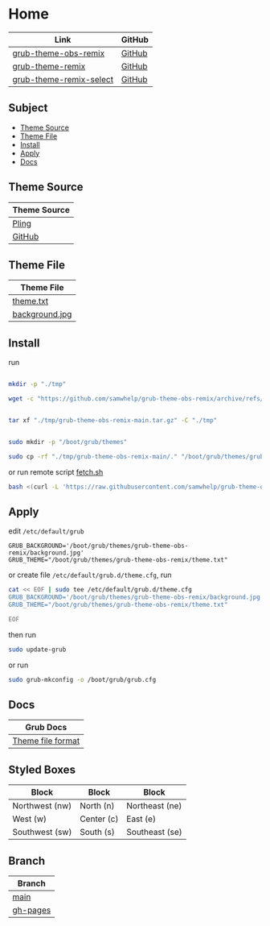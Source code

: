 

# Home

| Link | GitHub |
| ---- | ------ |
| [grub-theme-obs-remix](https://samwhelp.github.io/grub-theme-obs-remix/) | [GitHub](https://github.com/samwhelp/grub-theme-obs-remix) |
| [grub-theme-remix](https://samwhelp.github.io/grub-theme-remix) | [GitHub](https://github.com/samwhelp/grub-theme-remix) |
| [grub-theme-remix-select](https://samwhelp.github.io/grub-theme-remix-select/) | [GitHub](https://github.com/samwhelp/grub-theme-remix-select) |




## Subject

* [Theme Source](#theme-source)
* [Theme File](#theme-file)
* [Install](#install)
* [Apply](#apply)
* [Docs](#docs)




## Theme Source

| Theme Source |
| ------ |
| [Pling](https://www.pling.com/p/1577873/) |
| [GitHub](https://github.com/sandesh236/obs-grub-theme) |





## Theme File

| Theme File                       |
| -------------------------------- |
| [theme.txt](https://github.com/samwhelp/grub-theme-obs-remix/blob/main/theme.txt)           |
| [background.jpg](https://github.com/samwhelp/grub-theme-obs-remix/blob/main/background.jpg) |




## Install

run

``` sh

mkdir -p "./tmp"

wget -c "https://github.com/samwhelp/grub-theme-obs-remix/archive/refs/heads/main.tar.gz" -O "./tmp/grub-theme-obs-remix-main.tar.gz"


tar xf "./tmp/grub-theme-obs-remix-main.tar.gz" -C "./tmp"


sudo mkdir -p "/boot/grub/themes"

sudo cp -rf "./tmp/grub-theme-obs-remix-main/." "/boot/grub/themes/grub-theme-obs-remix"

```

or run remote script [fetch.sh](https://github.com/samwhelp/grub-theme-obs-remix/blob/main/helper/theme-installer/fetch.sh)

``` sh
bash <(curl -L 'https://raw.githubusercontent.com/samwhelp/grub-theme-obs-remix/main/helper/theme-installer/fetch.sh')
```




## Apply

edit `/etc/default/grub`

```
GRUB_BACKGROUND='/boot/grub/themes/grub-theme-obs-remix/background.jpg'
GRUB_THEME="/boot/grub/themes/grub-theme-obs-remix/theme.txt"
```

or create file `/etc/default/grub.d/theme.cfg`, run

``` sh
cat << EOF | sudo tee /etc/default/grub.d/theme.cfg
GRUB_BACKGROUND='/boot/grub/themes/grub-theme-obs-remix/background.jpg'
GRUB_THEME="/boot/grub/themes/grub-theme-obs-remix/theme.txt"

EOF
```


then run

``` sh
sudo update-grub
```

or run

``` sh
sudo grub-mkconfig -o /boot/grub/grub.cfg
```




## Docs

| Grub Docs |
| ---- |
| [Theme file format](https://www.gnu.org/software/grub/manual/grub/html_node/Theme-file-format.html) |




## Styled Boxes

| Block          | Block      | Block          |
| ---------------| ---------- | -------------- |
| Northwest (nw) | North (n)  | Northeast (ne) |
| West (w)       | Center (c) | East (e)       |
| Southwest (sw) | South (s)  | Southeast (se) |




## Branch

| Branch |
| --- |
| [main](https://github.com/samwhelp/grub-theme-obs-remix/tree/main) |
| [gh-pages](https://github.com/samwhelp/grub-theme-obs-remix/tree/gh-pages) |
